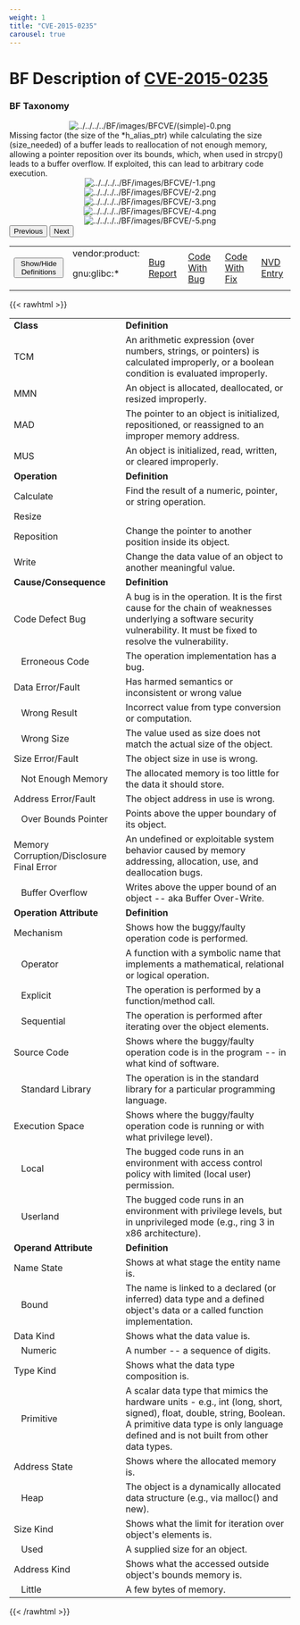 ```yaml
---
weight: 1
title: "CVE-2015-0235"
carousel: true
---
```

# BF Description of [CVE-2015-0235](https://cve.mitre.org/cgi-bin/cvename.cgi?name=CVE-2015-0235) 

### BF Taxonomy

<map name="image-map">
<area target="" alt="Example tooltip1" title="Example tooltip1" href="" coords="315,170,44,106" shape="rect">
<area target="" alt="Example tooltip2" title="Example tooltip2" href="" coords="388,108,661,170" shape="rect">
<area target="" alt="Example tooltip3" title="Example tooltip3" href="" coords="736,107,1007,170" shape="rect">
</map>

<div>
<div class="row">
<div class="col-5">
<div>
<div style="text-align:center">
<img src="../../../../BF/images/BFCVE/CVE-2015-0235(simple)-0.png" alt="../../../../BF/images/BFCVE/(simple)-0.png" usemap="#image-map"/>
</div>
</div>

</div>
<div class="col">
<div class="row">
<div >
Missing factor (the size of the *h_alias_ptr) while calculating the size (size_needed) of a buffer leads to reallocation of not enough memory, allowing a pointer reposition over its bounds, which, when used in strcpy() leads to a buffer overflow. If exploited, this can lead to arbitrary code execution.
</div>
</div>

<div class ="row">
<div>
<div id="carouselControls" class="carousel slide" data-interval="false" data-wrap="false">
<div class="carousel-inner">

<div class="carousel-item active" style="text-align:center">
				
<img src="../../../../BF/images/BFCVE/CVE-2015-0235-1.png" alt="../../../../BF/images/BFCVE/-1.png" usemap="#image-map="/>
			</div>
		
<div class="carousel-item" style="text-align:center">
				
<img src="../../../../BF/images/BFCVE/CVE-2015-0235-2.png" alt="../../../../BF/images/BFCVE/-2.png" usemap="#image-map="/>
			</div>
		
<div class="carousel-item" style="text-align:center">
				
<img src="../../../../BF/images/BFCVE/CVE-2015-0235-3.png" alt="../../../../BF/images/BFCVE/-3.png" usemap="#image-map="/>
			</div>
		
<div class="carousel-item" style="text-align:center">
				
<img src="../../../../BF/images/BFCVE/CVE-2015-0235-4.png" alt="../../../../BF/images/BFCVE/-4.png" usemap="#image-map="/>
			</div>
		
<div class="carousel-item" style="text-align:center">
				
<img src="../../../../BF/images/BFCVE/CVE-2015-0235-5.png" alt="../../../../BF/images/BFCVE/-5.png" usemap="#image-map="/>
			</div>
		
</div>
<button class="carousel-control-prev" type="button" data-bs-target="#carouselControls" data-bs-slide="prev">
<span class="carousel-control-prev-icon" aria-hidden="true"></span>
<span class="visually-hidden">Previous</span>
</button>
<button class="carousel-control-next" type="button" data-bs-target="#carouselControls" data-bs-slide="next">
<span class="carousel-control-next-icon" aria-hidden="true"></span>
<span class="visually-hidden">Next</span>
</button>
</div>
</div>
</div>
</div>
</div>
</div>

<table>
<tr>
<td>
<button class="btn btn-secondary" type="button" data-bs-toggle="collapse" data-bs-target="#collapseTable" aria-expanded="false" aria-controls="collapseTable">Show/Hide Definitions</button>
</td>
<td class="text-center">vendor:product: 

gnu:glibc:*</td><td>
[Bug Report](https://www.openwall.com/lists/oss-security/2015/01/27/9)</td><td>
[Code With Bug](https://ftp.gnu.org/gnu/glibc/glibc-2.18.tar.bz2)</td><td>
[Code With Fix](https://www.openwall.com/lists/oss-security/2015/01/27/9)</td><td>
[NVD Entry](https://nvd.nist.gov/vuln/detail/CVE-2015-0235)</td>
</tr>
</table>

{{< rawhtml >}}
<div class="collapse" id="collapseTable">
<div class="card card-body">
<table>
<tr>
			<td><strong>Class</strong></td>
	<td><strong>Definition</strong></td>
	</tr>
	<tr>
			<td>TCM</td>
	<td>An arithmetic expression (over numbers, strings, or pointers) is calculated improperly, or a boolean condition is evaluated improperly.</td>
	</tr>
	<tr>
			<td>MMN</td>
	<td>An object is allocated, deallocated, or resized improperly.</td>
	</tr>
	<tr>
			<td>MAD</td>
	<td>The pointer to an object is initialized, repositioned, or reassigned to an improper memory address.</td>
	</tr>
	<tr>
			<td>MUS</td>
	<td>An object is initialized, read, written, or cleared improperly.</td>
	</tr>
	<tr>
			<td><strong>Operation</strong></td>
	<td><strong>Definition</strong></td>
	</tr>
	<tr>
			<td>Calculate</td>
	<td>Find the result of a numeric, pointer, or string operation.</td>
	</tr>
	<tr>
			<td>Resize</td>
	<td></td>
	</tr>
	<tr>
			<td>Reposition</td>
	<td>Change the pointer to another position inside its object.</td>
	</tr>
	<tr>
			<td>Write</td>
	<td>Change the data value of an object to another meaningful value.</td>
	</tr>
	<tr>
			<td><strong>Cause/Consequence</strong></td>
	<td><strong>Definition</strong></td>
	</tr>
	<tr>
			<td>Code Defect Bug</td>
	<td>A bug is in the operation. It is the first cause for the chain of weaknesses underlying a software security vulnerability. It must be fixed to resolve the vulnerability.</td>
	</tr>
	<tr>
			<td>   Erroneous Code</td>
	<td>The operation implementation has a bug.</td>
	</tr>
	<tr>
			<td>Data Error/Fault</td>
	<td>Has harmed semantics or inconsistent or wrong value</td>
	</tr>
	<tr>
			<td>   Wrong Result</td>
	<td>Incorrect value from type conversion or computation.</td>
	</tr>
	<tr>
			<td>   Wrong Size</td>
	<td>The value used as size does not match the actual size of the object.</td>
	</tr>
	<tr>
			<td>Size Error/Fault</td>
	<td>The object size in use is wrong.</td>
	</tr>
	<tr>
			<td>   Not Enough Memory</td>
	<td>The allocated memory is too little for the data it should store.</td>
	</tr>
	<tr>
			<td>Address Error/Fault</td>
	<td>The object address in use is wrong.</td>
	</tr>
	<tr>
			<td>   Over Bounds Pointer</td>
	<td>Points above the upper boundary of its object.</td>
	</tr>
	<tr>
			<td>Memory Corruption/Disclosure Final Error</td>
	<td>An undefined or exploitable system behavior caused by memory addressing, allocation, use, and deallocation bugs.</td>
	</tr>
	<tr>
			<td>   Buffer Overflow</td>
	<td>Writes above the upper bound of an object -- aka Buffer Over-Write.</td>
	</tr>
	<tr>
			<td><strong>Operation Attribute</strong></td>
	<td><strong>Definition</strong></td>
	</tr>
	<tr>
			<td>Mechanism</td>
	<td>Shows how the buggy/faulty operation code is performed.</td>
	</tr>
	<tr>
			<td>   Operator</td>
	<td>A function with a symbolic name that implements a mathematical, relational or logical operation.</td>
	</tr>
	<tr>
			<td>   Explicit</td>
	<td>The operation is performed by a function/method call.</td>
	</tr>
	<tr>
			<td>   Sequential</td>
	<td>The operation is performed after iterating over the object elements.</td>
	</tr>
	<tr>
			<td>Source Code</td>
	<td>Shows where the buggy/faulty operation code is in the program -- in what kind of software.</td>
	</tr>
	<tr>
			<td>   Standard Library</td>
	<td>The operation is in the standard library for a particular programming language.</td>
	</tr>
	<tr>
			<td>Execution Space</td>
	<td>Shows where the buggy/faulty operation code is running or with what privilege level).</td>
	</tr>
	<tr>
			<td>   Local</td>
	<td>The bugged code runs in an environment with access control policy with limited (local user) permission.</td>
	</tr>
	<tr>
			<td>   Userland</td>
	<td>The bugged code runs in an environment with privilege levels, but in unprivileged mode (e.g., ring 3 in x86 architecture).</td>
	</tr>
	<tr>
			<td><strong>Operand Attribute</strong></td>
	<td><strong>Definition</strong></td>
	</tr>
	<tr>
			<td>Name State</td>
	<td>Shows at what stage the entity name is.</td>
	</tr>
	<tr>
			<td>   Bound</td>
	<td>The name is linked to a declared (or inferred) data type and a defined object's data or a called function implementation.</td>
	</tr>
	<tr>
			<td>Data Kind</td>
	<td>Shows what the data value is.</td>
	</tr>
	<tr>
			<td>   Numeric</td>
	<td>A number -- a sequence of digits.</td>
	</tr>
	<tr>
			<td>Type Kind</td>
	<td>Shows what the data type composition is.</td>
	</tr>
	<tr>
			<td>   Primitive</td>
	<td>A scalar data type that mimics the hardware units - e.g., int (long, short, signed), float, double, string, Boolean. A primitive data type is only language defined and is not built from other data types.</td>
	</tr>
	<tr>
			<td>Address State</td>
	<td>Shows where the allocated memory is.</td>
	</tr>
	<tr>
			<td>   Heap</td>
	<td>The object is a dynamically allocated data structure (e.g., via malloc() and new).</td>
	</tr>
	<tr>
			<td>Size Kind</td>
	<td>Shows what the limit for iteration over object's elements is.</td>
	</tr>
	<tr>
			<td>   Used</td>
	<td>A supplied size for an object.</td>
	</tr>
	<tr>
			<td>Address Kind</td>
	<td>Shows what the accessed outside object's bounds memory is.</td>
	</tr>
	<tr>
			<td>   Little</td>
	<td>A few bytes of memory.</td>
	</tr>
	
</table>
</div>
</div>
{{< /rawhtml >}}
